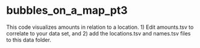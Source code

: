 # bubbles_on_a_map_pt3
This code visualizes amounts in relation to a location. 1) Edit amounts.tsv to correlate to your data set, and 2) add the locations.tsv and names.tsv files to this data folder.
